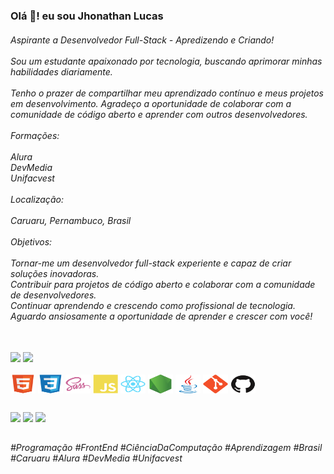 <h3 align="left">Olá 👋! eu sou Jhonathan Lucas </h3> 

<h6 align="left">Aspirante a Desenvolvedor Full-Stack - Apredizendo e Criando!<br><br>Sou um estudante apaixonado por tecnologia, buscando aprimorar minhas habilidades diariamente.<br><br>Tenho o prazer de compartilhar meu aprendizado contínuo e meus projetos em desenvolvimento. Agradeço a oportunidade de colaborar com a comunidade de código aberto e aprender com outros desenvolvedores.<br><br>Formações:<br><br>Alura<br>DevMedia<br>Unifacvest<br><br>Localização:<br><br>Caruaru, Pernambuco, Brasil<br><br>Objetivos:<br><br>Tornar-me um desenvolvedor full-stack experiente e capaz de criar soluções inovadoras.<br>Contribuir para projetos de código aberto e colaborar com a comunidade de desenvolvedores.<br>Continuar aprendendo e crescendo como profissional de tecnologia.<br>Aguardo ansiosamente a oportunidade de aprender e crescer com você!<br><br></h6>

<div>
  <img height="180em" src="https://github-readme-stats.vercel.app/api?username=jh0n4th4n&show_icons=true&theme=dracula&include_all_commits=true&count_private=false" />
  <img height="180em" src="https://github-readme-stats.vercel.app/api/top-langs/?username=jh0n4th4n&layout=compact&langs_count=16&theme=dracula" />
</div>

<div style="display: inline_block"><br>
  <img align="center" alt="Jhonathan-HTML" height="30" width="40" src="https://raw.githubusercontent.com/devicons/devicon/master/icons/html5/html5-original.svg">
  <img align="center" alt="Jhonathan-CSS" height="30" width="40" src="https://raw.githubusercontent.com/devicons/devicon/master/icons/css3/css3-original.svg">
  <img align="center" alt="Jhonathan-SAAS" height="30" width="40" src="https://raw.githubusercontent.com/devicons/devicon/master/icons/sass/sass-original.svg">
  <img align="center" alt="Jhonathan-Js" height="30" width="40" src="https://raw.githubusercontent.com/devicons/devicon/master/icons/javascript/javascript-plain.svg">
  <img align="center" alt="Jhonathan-React" height="30" width="40" src="https://raw.githubusercontent.com/devicons/devicon/master/icons/react/react-original.svg">
  <img align="center" alt="Jhonathan-NODE" height="30" width="40" src="https://raw.githubusercontent.com/devicons/devicon/master/icons/nodejs/nodejs-original.svg">
  <img align="center" alt="Jhonathan-JAVA" height="30" width="40" src="https://raw.githubusercontent.com/devicons/devicon/master/icons/java/java-original.svg">
  <img align="center" alt="Jhonathan-GIT" height="30" width="40" src="https://raw.githubusercontent.com/devicons/devicon/master/icons/git/git-original.svg">
  <img align="center" alt="Jhonathan-GITHUB" height="30" width="40" color="white" src="https://raw.githubusercontent.com/devicons/devicon/master/icons/github/github-original.svg">

</div>
  
  ##

  <div> 
  
  <a href="https://instagram.com/
jh0n4th4n_jh0n" target="_blank"><img src="https://img.shields.io/badge/-Instagram-%23E4405F?style=for-the-badge&logo=instagram&logoColor=white" target="_blank"></a>
  <a href = "mailto:jhonathanlucas10x@gmail.com.com"><img src="https://img.shields.io/badge/-Gmail-%23333?style=for-the-badge&logo=gmail&logoColor=white" target="_blank"></a>
  <a href="https://www.linkedin.com/in/jhonathan-lucas-128003a9" target="_blank"><img src="https://img.shields.io/badge/-LinkedIn-%230077B5?style=for-the-badge&logo=linkedin&logoColor=white" target="_blank"></a> 

##


<div>
  
  <h6>#Programação #FrontEnd #CiênciaDaComputação #Aprendizagem #Brasil #Caruaru #Alura #DevMedia #Unifacvest</h6>

</div>

